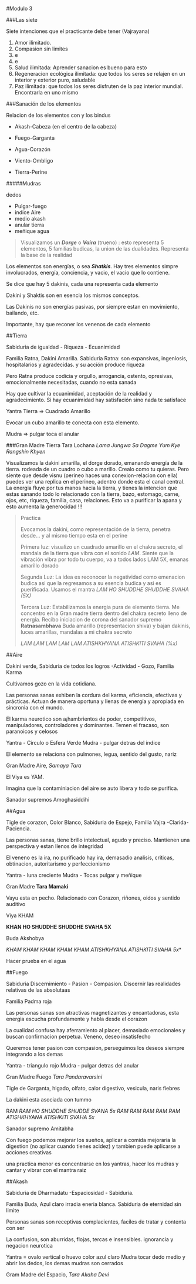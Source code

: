 #Modulo 3

###Las siete

Siete intenciones que el practicante debe tener (Vajrayana)

1. Amor ilimitado.
2. Compasion sin limites
3. e
4. e
5. Salud ilimitada: Aprender sanacion es bueno para esto
6. Regeneracion ecológica ilimitada: que todos los seres se relajen en un interior y exterior puro, saludable
7. Paz ilimitada: que todos los seres disfruten de la paz interior mundial. Encontrarla en uno mismo

###Sanación de los elementos

Relacion de los elementos con y los bindus

* Akash-Cabeza (en el centro de la cabeza)

* Fuego-Garganta

* Agua-Corazón

* Viento-Ombligo

* Tierra-Perine

#####Mudras

dedos

* Pulgar-fuego
* indice Aire
* medio akash
* anular tierra
* meñique agua

>Visualizamos un ***Dorge*** o ***Vaira*** (trueno) : esto representa 5 elementos, 5 familias budicas, la union de las dualidades. Representa la base de la realidad



Los elementos son energías, o sea ***Shatkis***. Hay tres elementos simpre involucrados, energía, conciencia, y vacio, el vacio que lo contiene.

Se dice que hay 5 dakinis, cada una representa cada elemento

Dakini y Shaktis son en esencia los mismos conceptos. 

Las Dakinis no son energías pasivas, por siempre estan en movimiento, bailando, etc. 

Importante, hay que reconer los venenos de cada elemento

##Tierra  

Sabiduria de igualdad - Riqueza - Ecuanimidad

Familia Ratna, Dakini Amarilla. Sabiduria Ratna: son expansivas, ingeniosis, hospitalarios y agradecidas. y su acción produce riqueza

Pero Ratna produce codicia y orgullo, arrogancia, ostento, opresivas, emocionalmente necesitadas, cuando no esta sanada

Hay que cultivar la ecuanimidad, aceptación de la realidad y agradecimiento. Si hay ecuanimidad hay satisfación sino nada te satisface 

Yantra Tierra => Cuadrado Amarillo

Evocar un cubo amarillo te conecta con esta elemento.

Mudra => pulgar toca el anular

###Gran Madre Tierra Tara Lochana
*Lama Jungwa Sa Dagme Yum Kye Rangshin Khyen*

Visualizamos la dakini amarilla, el dorge dorado, emanando energía de la tierra. rodeada de un cuadro o cubo a marillo. Crealo como tu quieras. Pero siente que desde visnu (perineo haces una conexion-relacion con ella) puedes ver una replica en el perineo, adentro donde esta el canal central. La energia fluye por tus manos hacia la tierra, y tienes la intencion que estas sanando todo lo relacionado con la tierra, bazo, estomago, carne, ojos, etc, riqueza, familia, casa, relaciones. Esto va a purificar la apana y esto aumenta la generocidad !!!

> Practica
> 
> Evocamos la dakini, como representación de la tierra, penetra desde... y al mismo tiempo esta en el perine
> 
> Primera luz: visualizo un cuadrado amarillo en el chakra secreto, el mandala de la tierra que vibra con el sonido *LAM*. Siente que la vibración vibra por todo tu cuerpo, va a todos lados LAM 5X, emanas amarillo dorado
> 
> Segunda Luz: La idea es reconocer la negatividad como emenacion budica asi que la regresamos a su esencia budica y asi es puerificada. Usamos el mantra *LAM HO SHUDDHE SHUDDHE SVAHA (5X)*
> 
> Tercera Luz: Estabilizamos la energia pura de elemento tierra. Me concentro en la Gran madre tierra dentro del chakra secreto lleno de energía. Recibo iniciacion de corona del sanador supremo **Ratnasambhava** Buda amarillo (representacion shiva) y bajan dakinis, luces amarillas, mandalas a mi chakra secreto 
> 
> *LAM LAM LAM LAM LAM ATISHKHYANA ATISHKITI SVAHA (%x)*
> 


##Aire

Dakini verde, Sabiduria de todos los logros -Actividad - Gozo, Familia Karma

Cultivamos gozo en la vida cotidiana. 

Las personas sanas exhiben la cordura del karma, eficiencia, efectivas y prácticas. Actuan de manera oportuna y llenas de energía y apropiada en sincronia con el mundo.

El karma neurotico son a¡hambrientos de poder, competitivos, manipuladores, controladores y dominantes. Temen el fracaso, son paranoicos y celosos

Yantra - Circulo o Esfera Verde
Mudra - pulgar detras del indice

El elemento se relaciona con pulmones, legua, sentido del gusto, nariz

Gran Madre Aire, *Samaya Tara*

El Viya es YAM. 

Imagina que la contaminiacion del aire se auto libera y todo se purifica.

Sanador supremos Amoghasiddihi

##Agua

Tigle de corazon, Color Blanco, Sabiduria de Espejo, Familia Vajra -Clarida-Paciencia. 

Las personas sanas, tiene brillo intelectual, agudo y preciso. Mantienen una perspectiva y estan llenos de integridad

El veneno es la ira, no purificado hay ira, demasadio analisis, criticas, obtinacion, autoritarismo y perfeccionismo

Yantra - luna creciente
Mudra - Tocas pulgar y meñique

Gran Madre **Tara Mamaki**

Vayu esta en pecho. Relacionado con Corazon, riñones, oidos y sentido auditivo

Viya KHAM

**KHAN HO SHUDDHE SHUDDHE SVAHA 5X**

Buda Akshobya

*KHAM KHAM KHAM KHAM KHAM ATISHKHYANA ATISHKITI SVAHA 5x**

Hacer prueba en el agua


##Fuego 

Sabiduria Discernimiento - Pasion - Compasion. Discernir las realidades relativas de las absolutaas

Familia Padma roja 

Las personas sanas son atractivas magnetizantes y encantadoras, esta energia escucha profundamente y habla desde el corazon

La cualidad confusa hay aferramiento al placer, demasiado emocionales y buscan confirmacion perpetua. Veneno, deseo insatisfecho

Queremos tener pasion con compasion, perseguimos los deseos siempre integrando a los demas

Yantra - triangulo rojo
Mudra - pulgar detras del anular

Gran Madre Fuego *Tara Pandaravarsini*

Tigle de Garganta, higado, olfato, calor digestivo, vesicula, naris fiebres

La dakini esta asociada con tummo

RAM
*RAM HO SHUDDHE SHUDDE SVANA 5x*
*RAM RAM RAM RAM RAM ATISHKHYANA ATISHKITI SVAHA 5x*

Sanador supremo Amitabha

Con fuego podemos mejorar los sueños, aplicar a comida mejoraria la digestion (no aplicar cuando tienes acidez) y tambien puede aplicarse a acciones creativas

una practica menor es concentrarse en los yantras, hacer los mudras y cantar y vibrar con el mantra raiz


##Akash

Sabiduria de Dharmadatu -Espaciosidad - Sabiduria. 

Familia Buda, Azul claro irradia eneria blanca. Sabiduria de eternidad sin limite

Personas sanas son receptivas complacientes, faciles de tratar y contenta con ser

La confusion, son aburridas, flojas, tercas e insensibles. ignorancia y negacion neurotica

Yantra = ovalo vertical o huevo color azul claro
Mudra tocar dedo medio y abrir los dedos, los demas mudras son cerrados

Gram Madre del Espacio, *Tara Akaha Devi*





















